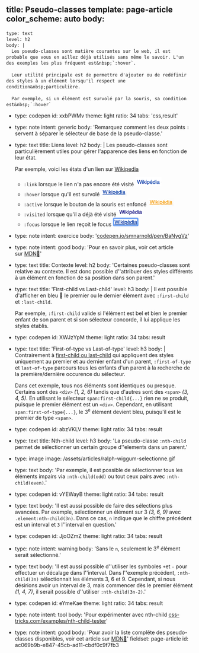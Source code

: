 title: Pseudo-classes
template: page-article
color_scheme: auto
body:
  -
    type: text
    level: h2
    body: |
      Les pseudo-classes sont matière courantes sur le web, il est probable que vous en aillez déjà utilisés sans même le savoir. L'un des exemples les plus fréquent est&nbsp;`:hover`.
      
      Leur utilité principale est de permettre d'ajouter ou de redéfinir des styles à un élément lorsqu'il respect une condition&nbsp;particulière.
      
      Par exemple, si un élément est survolé par la souris, sa condition est&nbsp;`:hover`
  -
    type: codepen
    id: xxbPWMv
    theme: light
    ratio: 34
    tabs: 'css,result'
  -
    type: note
    intent: generic
    body: 'Remarquez comment les deux points `:` servent à séparer le sélecteur de base de la&nbsp;pseudo-classe.'
  -
    type: text
    title: Liens
    level: h2
    body: |
      Les pseudo-classes sont particulièrement utiles pour gérer l'apparence des&nbsp;liens en fonction de leur&nbsp;état. 
      
      Par exemple, voici les états d'un lien sur&nbsp;[Wikipedia](https://fr.wikipedia.org/wiki/(274301)_Wikip%C3%A9dia) 
      
      - `:link` lorsque le lien n'a pas encore été&nbsp;visité ![](/assets/articles/pseudo-link-1578083525.png)
      - `:hover` lorsque qu'il est&nbsp;survolé ![](/assets/articles/pseudo-hover.png)
      - `:active` lorsque le bouton de la souris est&nbsp;enfoncé ![](/assets/articles/pseudo-active.png)
      - `:visited` lorsque qu'il a déjà été&nbsp;visité ![](/assets/articles/pseudo-visited.png)
      - `:focus` lorsque le lien reçoit le focus ![](/assets/articles/pseudo-focus.png)
  -
    type: note
    intent: exercice
    body: '[codepen.io/smnarnold/pen/BaNygVz](https://codepen.io/smnarnold/pen/BaNygVz)'
  -
    type: note
    intent: good
    body: 'Pour en savoir plus, voir cet article sur&nbsp;[MDN🦖](https://developer.mozilla.org/fr/docs/Learn/CSS/Styling_text/Mise_en_forme_des_liens)'
  -
    type: text
    title: Contexte
    level: h2
    body: 'Certaines pseudo-classes sont relative au contexte. Il est donc possible d''attribuer des styles différents à un élément en fonction de sa position dans son&nbsp;parent.'
  -
    type: text
    title: 'First-child vs Last-child'
    level: h3
    body: |
      Il est possible d'afficher en bleu 🔵 le premier ou le dernier élément avec `:first-child` et&nbsp;`:last-child`. 
      
      Par exemple, `:first-child` valide si l'élément est bel et bien le premier enfant de son parent et si son sélecteur concorde, il lui applique les styles&nbsp;établis.
  -
    type: codepen
    id: XWJzYpM
    theme: light
    ratio: 34
    tabs: result
  -
    type: text
    title: 'First-of-type vs Last-of-type'
    level: h3
    body: |
      Contrairement à [first-child ou last-child](#first-child-vs-last-child) qui appliquent des styles uniquement au premier et au dernier enfant d'un parent, `:first-of-type` et `last-of-type` parcours tous les enfants d'un parent à la recherche de la première/dernière occurence du&nbsp;sélecteur.
      
      Dans cet exemple, tous nos éléments sont identiques ou presque. Certains sont des `<div>` <em>(1, 2, 6)</em> tandis que d'autres sont des `<span>` <em>(3, 4, 5)</em>. En utilisant le sélecteur `span:first-child{...}` rien ne se produit, puisque le premier élément est un `<div>`. Cependant, en utilisant `span:first-of-type{...}`, le 3<sup>e</sup> élément devient bleu, puisqu'il est le premier de type&nbsp;`<span>`.
  -
    type: codepen
    id: abzVKLV
    theme: light
    ratio: 34
    tabs: result
  -
    type: text
    title: Nth-child
    level: h3
    body: 'La pseudo-classe `:nth-child` permet de sélectionner un certain groupe d''elements dans un&nbsp;parent.'
  -
    type: image
    image: /assets/articles/ralph-wiggum-selectionne.gif
  -
    type: text
    body: 'Par exemple, il est possible de sélectionner tous les éléments impairs via `:nth-child(odd)` ou tout ceux pairs avec&nbsp;`:nth-child(even)`.'
  -
    type: codepen
    id: vYEWayB
    theme: light
    ratio: 34
    tabs: result
  -
    type: text
    body: 'Il est aussi possible de faire des sélections plus avancées. Par exemple, sélectionner un élément sur 3 <em>(3, 6, 9)</em> avec `.element:nth-child(3n)`. Dans ce cas, `n` indique que le chiffre précédent est un interval et `3` l''interval en&nbsp;question.'
  -
    type: codepen
    id: JjoOZmZ
    theme: light
    ratio: 34
    tabs: result
  -
    type: note
    intent: warning
    body: 'Sans le `n`, seulement le 3<sup>e</sup> élément serait&nbsp;sélectionné.'
  -
    type: text
    body: 'Il est aussi possible d''utiliser les symboles `+`et `-` pour effectuer un décalage dans l''interval. Dans l''exemple précédent, `:nth-child(3n)` sélectionnait les éléments 3, 6 et 9. Cependant, si nous désirions avoir un interval de 3, mais commencer dès le premier élément <em>(1, 4, 7)</em>, il serait possible d''utiliser&nbsp;`:nth-child(3n-2)`.'
  -
    type: codepen
    id: eYmeKae
    theme: light
    ratio: 34
    tabs: result
  -
    type: note
    intent: tool
    body: 'Pour expérimenter avec nth-child [css-tricks.com/examples/nth-child-tester](https://css-tricks.com/examples/nth-child-tester/)'
  -
    type: note
    intent: good
    body: 'Pour avoir la liste complête des pseudo-classes disponibles, voir cet article sur&nbsp;[MDN🦖](https://developer.mozilla.org/fr/docs/Web/CSS/Pseudo-classes#index)'
fieldset: page-article
id: ac069b9b-e847-45cb-ad11-cbdf0c9f7fb3
